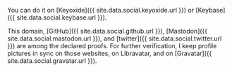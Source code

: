 You can do it on [Keyoxide]({{ site.data.social.keyoxide.url }}) or [Keybase]({{ site.data.social.keybase.url }}).

This domain, [GitHub]({{ site.data.social.github.url }}), [Mastodon]({{ site.data.social.mastodon.url }}), and [twitter]({{ site.data.social.twitter.url }}) are among the declared proofs.
For further verification, I keep profile pictures in sync on those websites, on Libravatar, and on [Gravatar]({{ site.data.social.gravatar.url }}).
